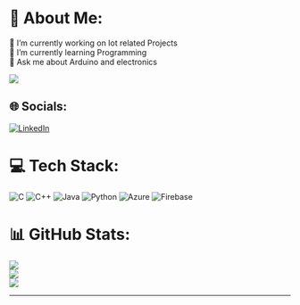 # 💫 About Me:
🔭 I’m currently working on Iot related Projects<br>🌱 I’m currently learning Programming<br>💬 Ask me about Arduino and electronics<br>

[![](https://visitcount.itsvg.in/api?id=Kavyasripalanisamy&icon=0&color=0)](https://visitcount.itsvg.in)

## 🌐 Socials:
[![LinkedIn](https://img.shields.io/badge/LinkedIn-%230077B5.svg?logo=linkedin&logoColor=white)](https://linkedin.com/in/https://www.linkedin.com/in/kavyasri-pp-50a985214/) 

# 💻 Tech Stack:
![C](https://img.shields.io/badge/c-%2300599C.svg?style=for-the-badge&logo=c&logoColor=white) ![C++](https://img.shields.io/badge/c++-%2300599C.svg?style=for-the-badge&logo=c%2B%2B&logoColor=white) ![Java](https://img.shields.io/badge/java-%23ED8B00.svg?style=for-the-badge&logo=java&logoColor=white) ![Python](https://img.shields.io/badge/python-3670A0?style=for-the-badge&logo=python&logoColor=ffdd54) ![Azure](https://img.shields.io/badge/azure-%230072C6.svg?style=for-the-badge&logo=azure-devops&logoColor=white) ![Firebase](https://img.shields.io/badge/firebase-%23039BE5.svg?style=for-the-badge&logo=firebase)
# 📊 GitHub Stats:
![](https://github-readme-stats.vercel.app/api?username=Kavyasripalanisamy&theme=dark&hide_border=false&include_all_commits=false&count_private=false)<br/>
![](https://github-readme-streak-stats.herokuapp.com/?user=Kavyasripalanisamy&theme=dark&hide_border=false)<br/>
![](https://github-readme-stats.vercel.app/api/top-langs/?username=Kavyasripalanisamy&theme=dark&hide_border=false&include_all_commits=false&count_private=false&layout=compact)

---

